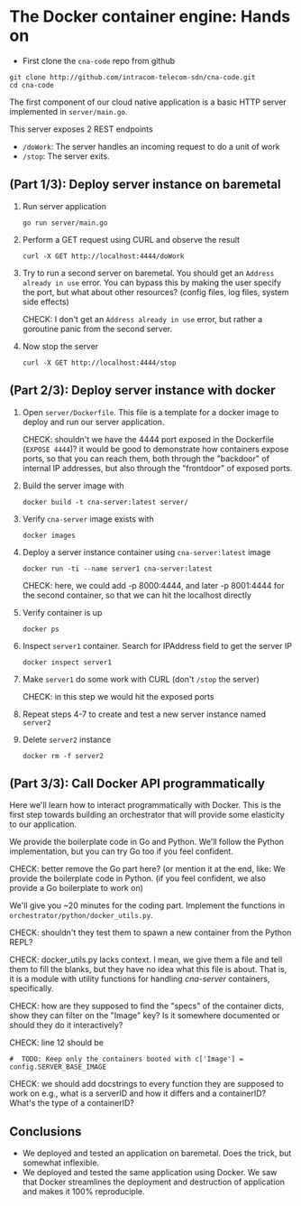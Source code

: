 # The Docker container engine: Hands on

- First clone the `cna-code` repo from github

```
git clone http://github.com/intracom-telecom-sdn/cna-code.git
cd cna-code
```

The first component of our cloud native application is a basic HTTP server 
implemented in `server/main.go`. 

This server exposes 2 REST endpoints
- `/doWork`: The server handles an incoming request to do a unit of work
- `/stop`: The server exits.

## (Part 1/3): Deploy server instance on baremetal

1. Run server application  

   ```
   go run server/main.go
   ```
2. Perform a GET request using CURL and observe the result  

   ```
   curl -X GET http://localhost:4444/doWork
   ```
3. Try to run a second server on baremetal. You should get an `Address already in use`
   error. You can bypass this by making the user specify the port, but what 
   about other resources? (config files, log files, system side effects)
   
   CHECK: I don't get an `Address already in use` error, but rather a goroutine panic 
   from the second server. 
   
4. Now stop the server  

   ```
   curl -X GET http://localhost:4444/stop
   ```
   
## (Part 2/3): Deploy server instance with docker

1. Open `server/Dockerfile`. This file is a template for a docker image to 
   deploy and run our server application.
   
   CHECK: shouldn't we have the 4444 port exposed in the Dockerfile (`EXPOSE 4444`)? it would be 
   good to demonstrate how containers expose ports, so that you can reach them, 
   both through the "backdoor" of internal IP addresses, but also through the "frontdoor" of 
   exposed ports.
   
2. Build the server image with  

   ```
   docker build -t cna-server:latest server/
   ```
3. Verify `cna-server` image exists with  

   ```
   docker images
   ```
4. Deploy a server instance container using `cna-server:latest` image  

   ```
   docker run -ti --name server1 cna-server:latest
   ```
   
   CHECK: here, we could add -p 8000:4444, and later -p 8001:4444 for the second container, 
   so that we can hit the localhost directly
   
5. Verify container is up  

   ```
   docker ps
   ```
6. Inspect `server1` container. Search for IPAddress field to get the server IP  

   ```
   docker inspect server1
   ```
7. Make `server1` do some work with CURL (don't `/stop` the server)

   CHECK: in this step we would hit the exposed ports 
   
8. Repeat steps 4-7 to create and test a new server instance named `server2`
9. Delete `server2` instance  

   ```
   docker rm -f server2
   ```
   
## (Part 3/3): Call Docker API programmatically

Here we'll learn how to interact programmatically with Docker. This is the first 
step towards building an orchestrator that will provide some elasticity to our 
application. 

We provide the boilerplate code in Go and Python. We'll follow the Python 
implementation, but you can try Go too if you feel confident.

CHECK: better remove the Go part here? (or mention it at the end, like: 
We provide the boilerplate code in Python. (if you feel confident, we also
provide a Go boilerplate to work on)

We'll give you ~20 minutes for the coding part. Implement the functions in
`orchestrator/python/docker_utils.py`.

CHECK: shouldn't they test them to spawn a new container from the Python REPL? 

CHECK: docker_utils.py lacks context. I mean, we give them a file and tell them 
to fill the blanks, but they have no idea what this file is about. That is, it is
a module with utility functions for handling _cna-server_ containers, specifically. 

CHECK: how are they supposed to find the "specs" of the container dicts, show 
they can filter on the "Image" key? Is it somewhere documented or should they 
do it interactively?

CHECK: line 12 should be 
```
#  TODO: Keep only the containers booted with c['Image'] = config.SERVER_BASE_IMAGE
```


CHECK: we should add docstrings to every function they are supposed to work on
e.g., what is a serverID and how it differs and a containerID? What's the type 
of a containerID?

## Conclusions

- We deployed and tested an application on baremetal. Does the trick, but 
  somewhat inflexible.
- We deployed and tested the same application using Docker. We saw that Docker 
  streamlines the deployment and destruction of application and makes it 100% 
  reproduciple.
